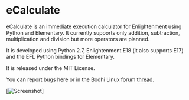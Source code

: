 eCalculate
==========

eCalculate is an immediate execution calculator for Enlightenment using Python and Elementary. It currently supports only addition, subtraction, multiplication and division but more operators are planned.

It is developed using Python 2.7, Enlightenment E18 (it also supports E17) and the EFL Python bindings for Elementary.

It is released under the MIT License.

You can report bugs here or in the Bodhi Linux forum [thread](http://forums.bodhilinux.com/index.php?/topic/9723-ecalculate/).

[![Screenshot](https://raw2.github.com/pyfisch/ecalculate/master/docs/screenshot.png)]
